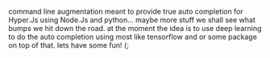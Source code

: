 command line augmentation meant to provide true auto completion for Hyper.Js using Node.Js and python... maybe more stuff we shall see what bumps we hit down the road. at the moment the idea is to use deep learning to do the auto completion using most like tensorflow and or some package on top of that. lets have some fun! (;
